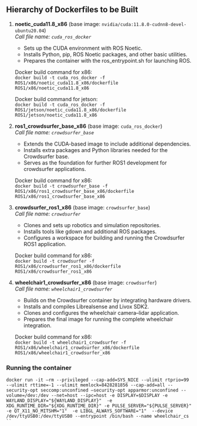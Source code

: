 ## Hierarchy of Dockerfiles to be Built

1. **noetic_cuda11.8_x86** (base image: `nvidia/cuda:11.8.0-cudnn8-devel-ubuntu20.04`)  
   *Call file name: `cuda_ros_docker`*  
   - Sets up the CUDA environment with ROS Noetic.
   - Installs Python, pip, ROS Noetic packages, and other basic utilities.
   - Prepares the container with the ros_entrypoint.sh for launching ROS.
   
   Docker build command for x86:  
   `docker build -t cuda_ros_docker -f ROS1/x86/noetic_cuda11.8_x86/dockerfile ROS1/x86/noetic_cuda11.8_x86`

   Docker build command for jetson:  
   `docker build -t cuda_ros_docker -f ROS1/jetson/noetic_cuda11.8_x86/dockerfile ROS1/jetson/noetic_cuda11.8_x86`

3. **ros1_crowdsurfer_base_x86** (base image: `cuda_ros_docker`)  
   *Call file name: `crowdsurfer_base`*  
   - Extends the CUDA-based image to include additional dependencies.
   - Installs extra packages and Python libraries needed for the Crowdsurfer base.
   - Serves as the foundation for further ROS1 development for crowdsurfer applications.
   
   Docker build command for x86:  
   `docker build -t crowdsurfer_base -f ROS1/x86/ros1_crowdsurfer_base_x86/dockerfile ROS1/x86/ros1_crowdsurfer_base_x86`

4. **crowdsurfer_ros1_x86** (base image: `crowdsurfer_base`)  
   *Call file name: `crowdsurfer`*  
   - Clones and sets up robotics and simulation repositories.
   - Installs tools like gdown and additional ROS packages.
   - Configures a workspace for building and running the Crowdsurfer ROS1 application.
   
   Docker build command for x86:  
   `docker build -t crowdsurfer -f ROS1/x86/crowdsurfer_ros1_x86/dockerfile ROS1/x86/crowdsurfer_ros1_x86`

5. **wheelchair1_crowdsurfer_x86** (base image: `crowdsurfer`)  
   *Call file name: `wheelchair1_crowdsurfer`*  
   - Builds on the Crowdsurfer container by integrating hardware drivers.
   - Installs and compiles Librealsense and Livox SDK2.
   - Clones and configures the wheelchair camera–lidar application.
   - Prepares the final image for running the complete wheelchair integration.
   
   Docker build command for x86:  
   `docker build -t wheelchair1_crowdsurfer -f ROS1/x86/wheelchair1_crowdsurfer_x86/dockerfile ROS1/x86/wheelchair1_crowdsurfer_x86`

### Running the container
```
docker run -it –rm --privileged --cap-add=SYS_NICE --ulimit rtprio=99 --ulimit rttime=-1 --ulimit memlock=8428281856 --cap-add=all --security-opt seccomp:unconfined –security-opt apparmor:unconfined --volume=/dev:/dev --net=host --ipc=host -e DISPLAY=$DISPLAY -e WAYLAND_DISPLAY="${WAYLAND_DISPLAY}"  -e XDG_RUNTIME_DIR="${XDG_RUNTIME_DIR}" -e PULSE_SERVER="${PULSE_SERVER}" -e QT_X11_NO_MITSHM="1"  -e LIBGL_ALWAYS_SOFTWARE="1"  --device /dev/ttyUSB0:/dev/ttyUSB0 --entrypoint /bin/bash --name wheelchair_cs ``
